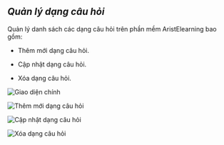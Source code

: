 ## *Quản lý dạng câu hỏi*

Quản lý danh sách các dạng câu hỏi trên phần mềm AristElearning bao gồm:
>
+ Thêm mới dạng câu hỏi.
>
+ Cập nhật dạng câu hỏi.
>
+ Xóa dạng câu hỏi.

![](https://imgur.com/8g4ZTLg.png "Giao diện chính")

![](https://imgur.com/E2T9EVq.png "Thêm mới dạng câu hỏi")

![](https://imgur.com/tlQ2yXD.png "Cập nhật dạng câu hỏi")

![](https://imgur.com/T2iOlaQ.png "Xóa dạng câu hỏi")